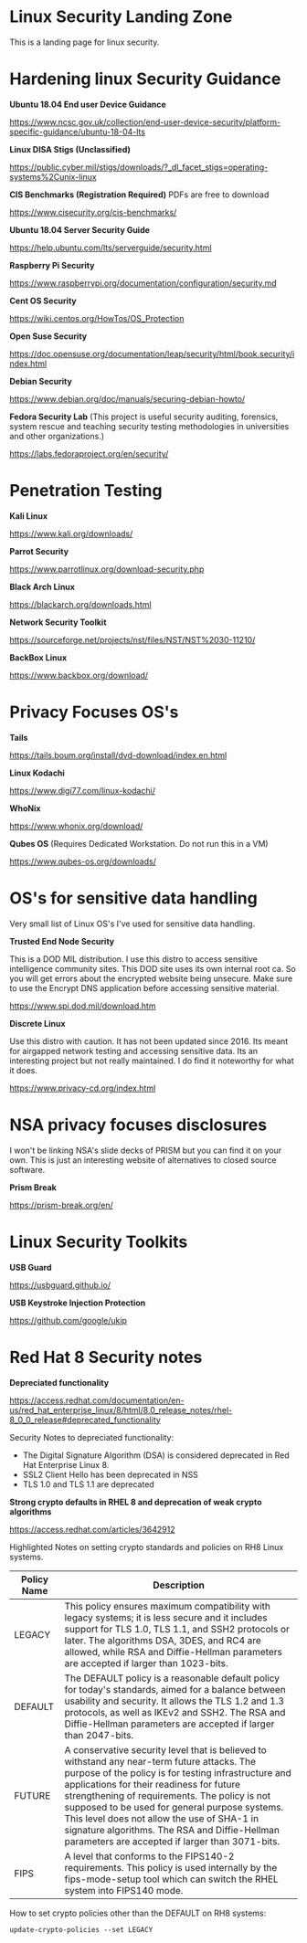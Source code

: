 # Linux Security Landing Zone

This is a landing page for linux security.

# Hardening linux Security Guidance

**Ubuntu 18.04 End user Device Guidance**

https://www.ncsc.gov.uk/collection/end-user-device-security/platform-specific-guidance/ubuntu-18-04-lts

**Linux DISA Stigs (Unclassified)**

https://public.cyber.mil/stigs/downloads/?_dl_facet_stigs=operating-systems%2Cunix-linux

**CIS Benchmarks (Registration Required)** PDFs are free to download

https://www.cisecurity.org/cis-benchmarks/

**Ubuntu 18.04 Server Security Guide**

https://help.ubuntu.com/lts/serverguide/security.html

**Raspberry Pi Security**

https://www.raspberrypi.org/documentation/configuration/security.md

**Cent OS Security**

https://wiki.centos.org/HowTos/OS_Protection

**Open Suse Security**

https://doc.opensuse.org/documentation/leap/security/html/book.security/index.html

**Debian Security**

https://www.debian.org/doc/manuals/securing-debian-howto/

**Fedora Security Lab** (This project is useful security auditing, forensics, system rescue and teaching security testing methodologies in universities and other organizations.)

https://labs.fedoraproject.org/en/security/

# Penetration Testing

**Kali Linux**

https://www.kali.org/downloads/

**Parrot Security**

https://www.parrotlinux.org/download-security.php

**Black Arch Linux**

https://blackarch.org/downloads.html

**Network Security Toolkit**

https://sourceforge.net/projects/nst/files/NST/NST%2030-11210/

**BackBox Linux**

https://www.backbox.org/download/



# Privacy Focuses OS's

**Tails**

https://tails.boum.org/install/dvd-download/index.en.html

**Linux Kodachi**

https://www.digi77.com/linux-kodachi/

**WhoNix**

https://www.whonix.org/download/

**Qubes OS** (Requires Dedicated Workstation. Do not run this in a VM)

https://www.qubes-os.org/downloads/

# OS's for sensitive data handling

Very small list of Linux OS's I've used for sensitive data handling. 

**Trusted End Node Security**

This is a DOD MIL distribution. I use this distro to access sensitive intelligence community sites. This DOD site uses its own internal root ca. So you will get errors about the encrypted website being unsecure. Make sure to use the Encrypt DNS application before accessing sensitive material. 

https://www.spi.dod.mil/download.htm

**Discrete Linux**

Use this distro with caution. It has not been updated since 2016. Its meant for airgapped network testing and accessing sensitive data. Its an interesting project but not really maintained. I do find it noteworthy for what it does. 

https://www.privacy-cd.org/index.html

# NSA privacy focuses disclosures

I won't be linking NSA's slide decks of PRISM but you can find it on your own. This is just an interesting website of alternatives to closed source software.

**Prism Break**

https://prism-break.org/en/

# Linux Security Toolkits

**USB Guard**

https://usbguard.github.io/

**USB Keystroke Injection Protection**

https://github.com/google/ukip

# Red Hat 8 Security notes

**Depreciated functionality**

https://access.redhat.com/documentation/en-us/red_hat_enterprise_linux/8/html/8.0_release_notes/rhel-8_0_0_release#deprecated_functionality

Security Notes to depreciated functionality:

- The Digital Signature Algorithm (DSA) is considered deprecated in Red Hat Enterprise Linux 8.
- SSL2 Client Hello has been deprecated in NSS
- TLS 1.0 and TLS 1.1 are deprecated

**Strong crypto defaults in RHEL 8 and deprecation of weak crypto algorithms**

https://access.redhat.com/articles/3642912

Highlighted Notes on setting crypto standards and policies on RH8 Linux systems. 

| Policy Name   | Description |
| ------------- | ------------- |
| LEGACY | This policy ensures maximum compatibility with legacy systems; it is less secure and it includes support for TLS 1.0, TLS 1.1, and SSH2 protocols or later. The algorithms DSA, 3DES, and RC4 are allowed, while RSA and Diffie-Hellman parameters are accepted if larger than 1023-bits.  |
| DEFAULT  | The DEFAULT policy is a reasonable default policy for today's standards, aimed for a balance between usability and security. It allows the TLS 1.2 and 1.3 protocols, as well as IKEv2 and SSH2. The RSA and Diffie-Hellman parameters are accepted if larger than 2047-bits.  |
| FUTURE  | A conservative security level that is believed to withstand any near-term future attacks. The purpose of the policy is for testing infrastructure and applications for their readiness for future strengthening of requirements. The policy is not supposed to be used for general purpose systems. This level does not allow the use of SHA-1 in signature algorithms. The RSA and Diffie-Hellman parameters are accepted if larger than 3071-bits.  |
| FIPS | A level that conforms to the FIPS140-2 requirements. This policy is used internally by the fips-mode-setup tool which can switch the RHEL system into FIPS140 mode.  |


How to set crypto policies other than the DEFAULT on RH8 systems:

```
update-crypto-policies --set LEGACY
```

